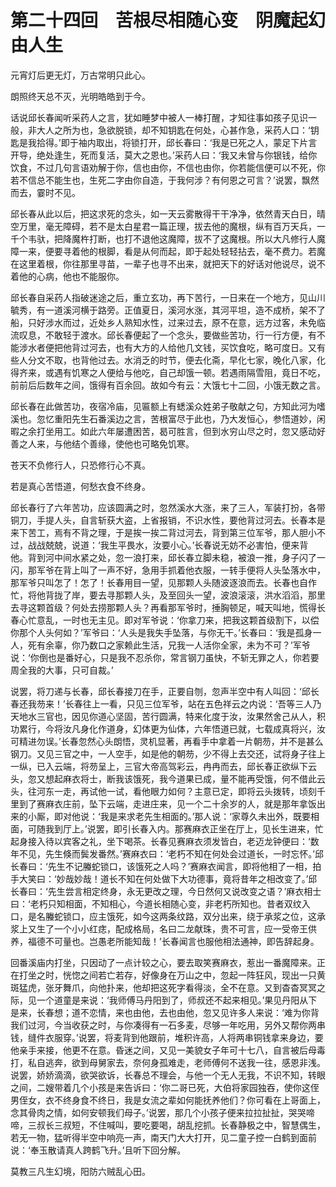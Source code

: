 # 第二十四回　苦根尽相随心变　阴魔起幻由人生

元宵灯后更无灯，万古常明只此心。

朗照终天总不灭，光明皓皓到于今。

话说邱长春闻听采药人之言，犹如睡梦中被人一棒打醒，才知往事如孩子见识一般，非大人之所为也，急欲脱锁，却不知钥匙在何处，心甚作急，采药人口：‘钥匙是我拾得。’即于袖内取出，将锁打开，邱长春曰：‘我是已死之人，蒙足下片言开导，绝处逢生，死而复活，莫大之恩也。’采药人曰：‘我又未曾与你银钱，给你饮食，不过几句言语劝解于你，信也由你，不信也由你，你若能信便可以不死，你若不信总不能生也，生死二字由你自造，于我何涉？有何恩之可言？’说罢，飘然而去，霎时不见。

邱长春从此以后，把这求死的念头，如一天云雾散得干干净净，依然青天白日，晴空万里，毫无障碍，若不是太白星君一篇正理，拔去他的魔根，纵有百万天兵，一千个韦驮，把降魔杵打断，也打不退他这魔障，拔不了这魔根。所以大凡修行人魔障一来，便要寻着他的根脚，看是从何而起，即于起处轻轻拈去，毫不费力。若魔在这里着根，你往那里寻苗，一辈子也寻不出来，就把天下的好话对他说尽，说不着他的心病，他也不能服你。

邱长春自采药人指破迷途之后，重立玄功，再下苦行，一日来在一个地方，见山川毓秀，有一道溪河横于路旁。正值夏日，溪河水涨，其河平坦，造不成桥，架不了船，只好涉水而过，近处乡人熟知水性，过来过去，原不在意，远方过客，未免临流叹息，不敢轻于渡水。邱长春便起了一个念头，要做些苦功，行一行方便，有不能涉水者便把他背过河去，也有大方的人给他几文钱，买饮食吃，略可度日。又有些人分文不取，也背他过去。水消乏的时节，便去化斋，早化七家，晚化八家，化得齐来，或遇有饥寒之人便给与他吃，自己却饿一顿。若遇雨隔雪阻，竟日不吃，前前后后数年之间，饿得有百余回。故如今有云：大饿七十二回，小饿无数之言。

邱长春在此做苦功，夜宿冷庙，见匾额上有蟋溪众姓弟子敬献之句，方知此河为嗜溪也。忽忆重阳先生石番溪边之言，苦根富尽于此也，乃大发恒心，参悟道妙，闲暇之余打坐用工。如此六年屡遭困苦，曷可胜言，但到水穷山尽之时，忽又感动好善之人来，与他结个善缘，使他也可略免饥寒。

苍天不负修行人，只恐修行心不真。

若是真心苦悟道，何愁衣食不终身。

邱长春行了六年苦功，应该圆满之时，忽然溪水大涨，来了三人，军装打扮，各带铜刀，手提人头，自言斩获大盗，上省报销，不识水性，要他背过河去。长春本是来下苦工，焉有不背之理，于是挨一挨二背过河去，背到第三位军爷，那人胆小不过，战战兢兢，说道：‘我生平畏水，汝要小心。’长春说无妨不必害怕，便来背他。背到河中间水紧之处，忽一浪打来，邱长春立脚未稳，被浪一推，身子闪了一闪，那军爷在背上叫了一声不好，急用手抓着他衣服，一转手便将人头坠落水中，那军爷只叫怎了！怎了！长春用目一望，见那颗人头随波逐浪而去。长春也自作忙，将他背拢了岸，要去寻那颗人头，及至回头一望，波浪滚滚，洪水滔滔，那里去寻这颗首级？何处去捞那颗人头？再看那军爷时，捶胸顿足，喊天叫地，慌得长春心忙意乱，一时也无主见。即对军爷说：‘你拿刀来，把我这颗首级割下，以偿你那个人头何如？’军爷曰：‘人头是我失手坠落，与你无干。’长春曰：‘我是孤身一人，死有余辜，你乃数口之家赖此生活，兄我一人活你全家，未为不可？’军爷说：‘你倒也是番好心，只是我不忍杀你，常言钢刀虽快，不斩无罪之人，你若要周全我的大事，只可自裁。’

说罢，将刀递与长春，邱长春接刀在手，正要自刎，忽声半空中有人叫回：‘邱长春还我芴来！’长春往上一看，只见三位军爷，站在五色祥云之内说：‘吾等三人乃天地水三官也，因见你道心坚固，苦行圆满，特来化度于汝，汝果然舍己从人，积功累行，今将汝凡身化作道身，幻体更为仙体，六年悟道已就，七载成真将兴，汝可精进勿误。’长春忽然心头朗悟，灵机显著，再看手中拿着一片朝芴，并不是甚么钢刀。又见三官之中，一人空手，如是他的朝芴，少不得上去交还，试将身子往上一纵，已入云端，将芴呈上，三官大帝高驾彩云，冉冉而去，邱长春正欲纵下云头，忽又想起麻衣将士，断我该饿死，我今道果已成，量不能再受饿，何不借此云头，往河东一走，再试他一试，看他眼力如何？主意已定，即将云头拨转，顷刻千里到了赛麻衣庄前，坠下云端，走进庄来，见一个二十余岁的人，就是那年拿饭出来的小厮，即对他说：‘我是来求老先生相面的。’那人说：‘家尊久未出外，既要相面，可随我到厅上。’说罢，即引长春入内。那赛麻衣正坐在厅上，见长生进来，忙起身接入待以宾客之礼，坐下喝茶。长春见赛麻衣须发皆白，老迈龙钟便曰：‘数年不见，先生倏而鬓发番然。’赛麻衣曰：‘老朽不知在何处会过道长，一时忘怀。’邱长春曰：‘先生不记螣蛇锁口，该饿死之人吗？’赛麻衣闻言，即将他相了一相，拍手大笑曰：‘妙哉妙哉！道长不知在何处做下大功德事，竟将昔年之相改变了。’邱长春曰：‘先生尝言相定终身，永无更改之理，今日然何又说改变之语？’麻衣相士曰：‘老朽只知相面，不知相心，今道长相随心变，非老朽所知也。昔者双纹入口，是名螣蛇锁口，应主饿死，如今这两条纹路，双分出来，绕于承浆之位，这承浆上又生了一个小小红痣，配成格局，名曰二龙献珠，贵不可言，应一受帝王供养，福德不可量也。岂愚老所能知哉！’长春闻言也服他相法通神，即告辞起身。

回番溪庙内打坐，只因动了一点计较之心，要去取笑赛麻衣，惹出一番魔障来。正在打坐之时，恍惚之间若亡若存，好像身在万山之中，忽起一阵狂风，现出一只黄斑猛虎，张牙舞爪，向他扑来，他却把这死字看得淡，全不在意。又到杳杳冥冥之际，见一个道童是来说：‘我师傅马丹阳到了，师叔还不起来相见。’果见丹阳从下是来，长春想；道不恋情，来也由他，去也由他，忽又见许多人来说：‘难为你背我们过河，今当收获之时，与你凑得有一石多麦，尽够一年吃用，另外又帮你两串钱，缝件衣服穿。’说罢，将麦背到他跟前，堆积许高，人将两串铜钱拿来身边，要他亲手来接，他更不在意。昏迷之间，又见一美貌女子年可十七八，自言被后母毒打，私自逃奔，欲到母舅家去，奈何身孤难走，老师傅何不送我一往，感恩非浅。说罢，娇娇滴滴，欲哭欲诉，长春总不理会，与他一个无人无我，不识不知，转眼之间，二嫂带着几个小孩是来告诉曰：‘你二哥已死，大伯将家园独吞，使你这侄男侄女，衣不终身食不终日，我是女流之辈如何能抚养他们？你可看在上哥面上，念其骨肉之情，如何安顿我们母子。’说罢，那几个小孩子便来拉拉扯扯，哭哭啼啼，三叔长三叔短，不住喊叫，要吃要喝，胡乱挖抓。长春静极之中，智慧偶生，若无一物，猛听得半空中响亮一声，南天门大大打开，见二童子控一白鹤到面前说：‘奉玉散请真人跨鹤飞升。’且听下回分解。

莫教三凡生幻境，阳防六贼乱心田。
